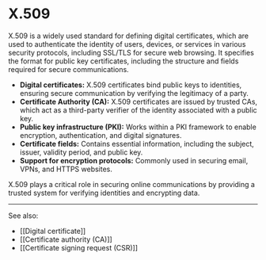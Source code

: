 
# X.509

X.509 is a widely used standard for defining digital certificates, which are used to authenticate the identity of users, devices, or services in various security protocols, including SSL/TLS for secure web browsing. It specifies the format for public key certificates, including the structure and fields required for secure communications.

- **Digital certificates:** X.509 certificates bind public keys to identities, ensuring secure communication by verifying the legitimacy of a party.
- **Certificate Authority (CA):** X.509 certificates are issued by trusted CAs, which act as a third-party verifier of the identity associated with a public key.
- **Public key infrastructure (PKI):** Works within a PKI framework to enable encryption, authentication, and digital signatures.
- **Certificate fields:** Contains essential information, including the subject, issuer, validity period, and public key.
- **Support for encryption protocols:** Commonly used in securing email, VPNs, and HTTPS websites.

X.509 plays a critical role in securing online communications by providing a trusted system for verifying identities and encrypting data.

---

See also:

- [[Digital certificate]]
- [[Certificate authority (CA)]]
- [[Certificate signing request (CSR)]]